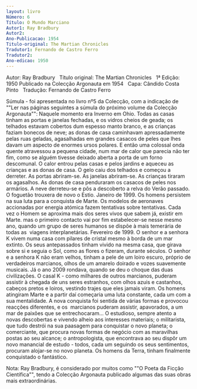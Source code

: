 ```yaml
---
layout: livro
Número: 6
Título: O Mundo Marciano
Autor1: Ray Bradbury
Autor2: 
Ano-Publicacao: 1954
Titulo-original: The Martian Chronicles
Tradutor1: Fernando de Castro Ferro
Tradutor2: 
Ano-edicao: 1950
---
```

Autor: Ray Bradbury
 
Título original: The Martian Chronicles
 
1ª Edição: 1950
Publicado na Colecção Argonauta em 1954
 
Capa: Cândido Costa Pinto 
 
Tradução: Fernando de Castro Ferro

Súmula - foi apresentada no livro nº5 
da Colecção, com a indicação de ""Ler nas páginas seguintes a súmula do 
próximo volume da Colecção Argonauta"":
Naquele momento era Inverno em Ohio. Todas as casas tinham as portas e janelas fechadas, e os vidros cheios de geada; os telhados estavam cobertos dum espesso manto branco, e as crianças faziam bonecos de neve; as donas de casa caminhavam apressadamente pelas ruas geladas, agasalhadas em grandes casacos de peles que lhes davam um aspecto de enormes ursos polares.
E então uma colossal onda quente atravessou a pequena cidade, num mar de calor que parecia não ter fim, como se alguém tivesse deixado aberta a porta de um forno descomunal. O calor entrou pelas casas e pelos jardins e aqueceu as crianças e as donas de casa. O gelo caiu dos telhados e começou a derreter. As portas abriram-se. As janelas abriram-se. As crianças tiraram os agasalhos. As donas de casa penduraram os casacos de peles nos armários. A neve derreteu-se e pôs a descoberto a relva do Verão passado.
O foguetão trouxera de novo o Estio.
Janeiro de 1999. Os homens persistem na sua luta para a conquista de Marte. Os modelos de aeronaves accionadas por energia atómica fazem tentativas sobre tentativas. Cada vez o Homem se aproxima mais dos seres vivos que sabem já, existir em Marte. mas o primeiro contacto vai por fim estabelecer-se nesse mesmo ano, quando um grupo de seres humanos se dispõe à mais temerária de todas as  viagens interplanetárias.
Fevereiro de 1999. O senhor e a senhora K vivem numa casa com pilares de cristal mesmo à borda de um mar extinto. Os seus antepassados tinham vivido na mesma casa, que girava sobre si e seguia o Sol, como as flores o fizeram, durante séculos. O senhor e a senhora K não eram velhos, tinham a pele de um loiro escuro, próprio de verdadeiros marcianos, olhos de um amarelo doirado e vozes suavemente musicais.
Já o ano 2009 rondava, quando se deu o choque das duas civilizações. O casal K - como milhares de outros marcianos, puderam assistir à chegada de uns seres estranhos, com olhos azuis e castanhos, cabeços pretos e loiros, vestindo trajes que eles jamais viram. Os homens atingiram Marte e a partir daí começaria uma luta constante, cada um com a sua mentalidade. A nova conquista foi sentida de várias formas e provocou reacções diferentes, e os  marcianos puderam assistir, apavorados, a um mar de paixões que se entrechocaram... O estudioso, sempre atento a novas descobertas e vivendo alheio aos interesses materiais; o militarista, que tudo destrói na sua paasagem para conquistar o novo planeta; o comerciante, que procura novas formas de negócio com as maravilhas postas ao seu alcance; o antropologista, que encontrava ao seu dispôr um novo manancial de estudo - todos, cada um seguindo os seus sentimentos, procuram alojar-se no novo planeta.
Os homens da Terra, tinham finalmente conquistado o fantástico.

Nota: Ray Bradbury, é considerado por muitos como ""O Poeta da Ficção Científica"", tendo a Colecção Argonauta publicado algumas das suas obras mais extraordinárias.
